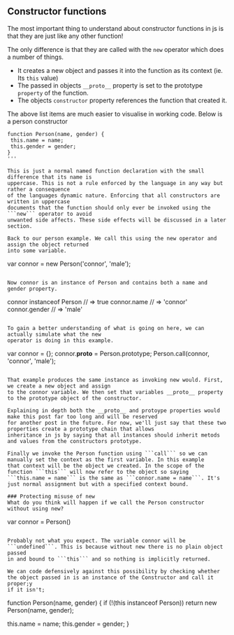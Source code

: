 ## Constructor functions

The most important thing to understand about constructor functions 
in js is that they are just like any other function! 

The only difference is that they are called with the ```new``` operator
which does a number of things.

- It creates a new object and passes it into the function as its context (ie. Its ```this``` value)
- The passed in objects ```__proto__``` property is set to the prototype ```property``` of the function.
- The objects ```constructor``` property references the function that created it.

The above list items are much easier to visualise in working code. Below is a person constructor

```
function Person(name, gender) {
 this.name = name;
 this.gender = gender;
}
'''

This is just a normal named function declaration with the small difference that its name is
uppercase. This is not a rule enforced by the language in any way but rather a consequence
of the languages dynamic nature. Enforcing that all constructors are written in uppercase
documents that the function should only ever be invoked using the ```new``` operator to avoid
unwanted side affects. These side effects will be discussed in a later section.

Back to our person example. We call this using the new operator and assign the object returned
into some variable.

```
var connor = new Person('connor', 'male');
```

Now connor is an instance of Person and contains both a name and gender property.

```
connor instanceof Person // => true
connor.name // => 'connor'
connor.gender // => 'male'
```

To gain a better understanding of what is going on here, we can actually simulate what the new
operator is doing in this example.

```
var connor = {};
connor.__proto__ = Person.prototype;
Person.call(connor, 'connor', 'male');
```

That example produces the same instance as invoking new would. First, we create a new object and assign 
to the connor variable. We then set that variables __proto__ property to the prototype object of the constructor.

Explaining in depth both the __proto__ and protoype properties would make this post far too long and will be reserved
for another post in the future. For now, we'll just say that these two properties create a prototype chain that allows
inheritance in js by saying that all instances should inherit metods and values from the constructors prototype.

Finally we invoke the Person function using ```call``` so we can manually set the context as the first variable. In this example
that context will be the object we created. In the scope of the function ```this``` will now refer to the object so saying
```this.name = name``` is the same as ```connor.name = name```. It's just normal assignment but with a specified context bound.

### Protecting misuse of new
What do you think will happen if we call the Person constructor without using new?

```
var connor = Person()
```

Probably not what you expect. The variable connor will be ```undefined```. This is because without new there is no plain object passed
in and bound to ```this``` and so nothing is implicitly returned.

We can code defensively against this possibility by checking whether the object passed in is an instance of the Constructor and call it proper;y
if it isn't;

```
function Person(name, gender) {
  if (!(this instanceof Person))
    return new Person(name, gender);

  this.name = name;
  this.gender = gender;
}
```
